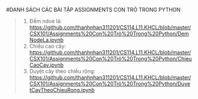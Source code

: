 #DANH SÁCH CÁC BÀI TẬP ASSIGNMENTS CON TRỎ TRONG PYTHON
>1. Đếm ndoe lá: <https://github.com/thanhnhan311201/CS114.L11.KHCL/blob/master/CSX101/Assignments%20Con%20Trỏ%20Trong%20Python/DemNodeLa.ipynb>
>2. Chiều cao cây: <https://github.com/thanhnhan311201/CS114.L11.KHCL/blob/master/CSX101/Assignments%20Con%20Trỏ%20Trong%20Python/ChieuCaoCay.ipynb>
>3. Duyệt cây theo chiều rộng: <https://github.com/thanhnhan311201/CS114.L11.KHCL/blob/master/CSX101/Assignments%20Con%20Trỏ%20Trong%20Python/DuyetCayTheoChieuRong.ipynb>